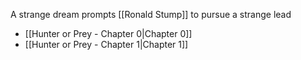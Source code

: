 A strange dream prompts [[Ronald Stump]] to pursue a strange lead

* [[Hunter or Prey - Chapter 0|Chapter 0]]
* [[Hunter or Prey - Chapter 1|Chapter 1]]